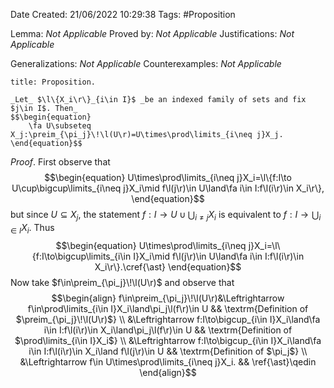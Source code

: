 <div class="topSpace"></div>

Date Created: 21/06/2022 10:29:38
Tags: #Proposition

Lemma: _Not Applicable_
Proved by: _Not Applicable_
Justifications: _Not Applicable_

Generalizations: _Not Applicable_
Counterexamples: _Not Applicable_

``` ad-Proposition
title: Proposition.

_Let_ $\l\{X_i\r\}_{i\in I}$ _be an indexed family of sets and fix $j\in I$. Then_
$$\begin{equation}
    \fa U\subseteq X_j:\preim_{\pi_j}\!\l(U\r)=U\times\prod\limits_{i\neq j}X_j.
\end{equation}$$

```

_Proof_. First observe that
$$\begin{equation}
    U\times\prod\limits_{i\neq j}X_i=\l\{f:I\to U\cup\bigcup\limits_{i\neq j}X_i\mid f\l(j\r)\in U\land\fa i\in I:f\l(i\r)\in X_i\r\},
\end{equation}$$
but since $U\subseteq X_j$, the statement $f:I\to U\cup\bigcup_{i\neq j}X_i$ is equivalent to $f:I\to\bigcup_{i\in I}X_i$. Thus
$$\begin{equation}
    U\times\prod\limits_{i\neq j}X_i=\l\{f:I\to\bigcup\limits_{i\in I}X_i\mid f\l(j\r)\in U\land\fa i\in I:f\l(i\r)\in X_i\r\}.\cref{\ast}
\end{equation}$$
Now take $f\in\preim_{\pi_j}\!\l(U\r)$ and observe that
$$\begin{align}
    f\in\preim_{\pi_j}\!\l(U\r)&\Leftrightarrow f\in\prod\limits_{i\in I}X_i\land\pi_j\l(f\r)\in U && \textrm{Definition of $\preim_{\pi_j}\!\l(U\r)$} \\
    &\Leftrightarrow f:I\to\bigcup_{i\in I}X_i\land\fa i\in I:f\l(i\r)\in X_i\land\pi_j\l(f\r)\in U && \textrm{Definition of $\prod\limits_{i\in I}X_i$} \\
    &\Leftrightarrow f:I\to\bigcup_{i\in I}X_i\land\fa i\in I:f\l(i\r)\in X_i\land f\l(j\r)\in U && \textrm{Definition of $\pi_j$} \\
    &\Leftrightarrow f\in U\times\prod\limits_{i\neq j}X_i. && \ref{\ast}\qedin
\end{align}$$
